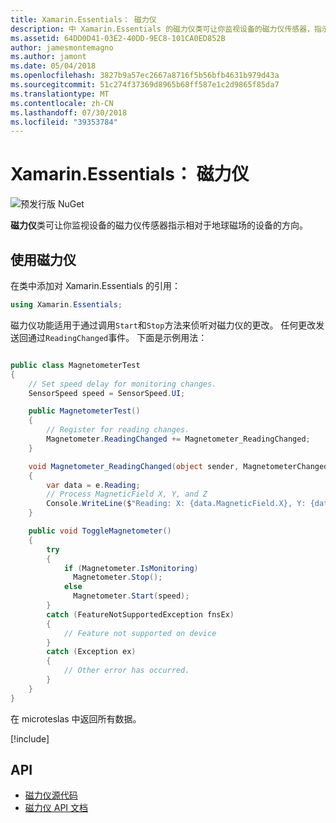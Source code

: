 ```yaml
---
title: Xamarin.Essentials： 磁力仪
description: 中 Xamarin.Essentials 的磁力仪类可让你监视设备的磁力仪传感器，指示相对于地球磁场的设备的方向。
ms.assetid: 64DD0D41-03E2-40DD-9EC8-101CA0ED852B
author: jamesmontemagno
ms.author: jamont
ms.date: 05/04/2018
ms.openlocfilehash: 3827b9a57ec2667a8716f5b56bfb4631b979d43a
ms.sourcegitcommit: 51c274f37369d8965b68ff587e1c2d9865f85da7
ms.translationtype: MT
ms.contentlocale: zh-CN
ms.lasthandoff: 07/30/2018
ms.locfileid: "39353784"
---
```

# <a name="xamarinessentials-magnetometer"></a>Xamarin.Essentials： 磁力仪

![预发行版 NuGet](~/media/shared/pre-release.png)

**磁力仪**类可让你监视设备的磁力仪传感器指示相对于地球磁场的设备的方向。

## <a name="using-magnetometer"></a>使用磁力仪

在类中添加对 Xamarin.Essentials 的引用：

```csharp
using Xamarin.Essentials;
```

磁力仪功能适用于通过调用`Start`和`Stop`方法来侦听对磁力仪的更改。 任何更改发送回通过`ReadingChanged`事件。 下面是示例用法：

```csharp

public class MagnetometerTest
{
    // Set speed delay for monitoring changes.
    SensorSpeed speed = SensorSpeed.UI;

    public MagnetometerTest()
    {
        // Register for reading changes.
        Magnetometer.ReadingChanged += Magnetometer_ReadingChanged;
    }

    void Magnetometer_ReadingChanged(object sender, MagnetometerChangedEventArgs e)
    {
        var data = e.Reading;
        // Process MagneticField X, Y, and Z
        Console.WriteLine($"Reading: X: {data.MagneticField.X}, Y: {data.MagneticField.Y}, Z: {data.MagneticField.Z}");
    }

    public void ToggleMagnetometer()
    {
        try
        {
            if (Magnetometer.IsMonitoring)
              Magnetometer.Stop();
            else
              Magnetometer.Start(speed);
        }
        catch (FeatureNotSupportedException fnsEx)
        {
            // Feature not supported on device
        }
        catch (Exception ex)
        {
            // Other error has occurred.
        }
    }
}
```

在 microteslas 中返回所有数据。

[!include[](~/essentials/includes/sensor-speed.md)]

## <a name="api"></a>API

- [磁力仪源代码](https://github.com/xamarin/Essentials/tree/master/Xamarin.Essentials/Magnetometer)
- [磁力仪 API 文档](xref:Xamarin.Essentials.Magnetometer)
